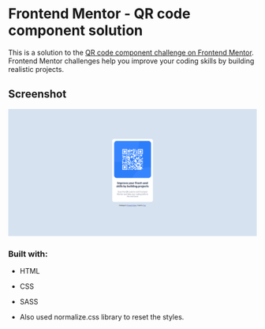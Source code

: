 # Frontend Mentor - QR code component solution

This is a solution to the [QR code component challenge on Frontend Mentor](https://www.frontendmentor.io/challenges/qr-code-component-iux_sIO_H). Frontend Mentor challenges help you improve your coding skills by building realistic projects. 

## Screenshot

![](/Frontend-Mentor-QR-code-component.png)


### Built with:

- HTML
- CSS
- SASS

- Also used normalize.css library to reset the styles.

